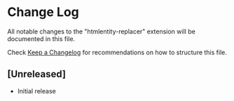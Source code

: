 # Change Log
All notable changes to the "htmlentity-replacer" extension will be documented in this file.

Check [Keep a Changelog](http://keepachangelog.com/) for recommendations on how to structure this file.

## [Unreleased]
- Initial release